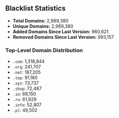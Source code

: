 ## Blacklist Statistics

- **Total Domains:** 2,989,380
- **Unique Domains:** 2,989,380
- **Added Domains Since Last Version:** 960,621
- **Removed Domains Since Last Version:** 993,157

### Top-Level Domain Distribution

-  `.com`: 1,318,844
-  `.org`: 241,707
-  `.net`: 187,205
-  `.top`: 91,160
-  `.xyz`: 73,737
-  `.shop`: 72,487
-  `.io`: 68,150
-  `.ru`: 61,929
-  `.info`: 52,807
-  `.pl`: 49,502
